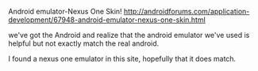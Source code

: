 Android emulator-Nexus One Skin!
http://androidforums.com/application-development/67948-android-emulator-nexus-one-skin.html

we've got the Android and realize that the android emulator we've used is helpful but not exactly match the real android.

I found a nexus one emulator in this site, hopefully that it does match.